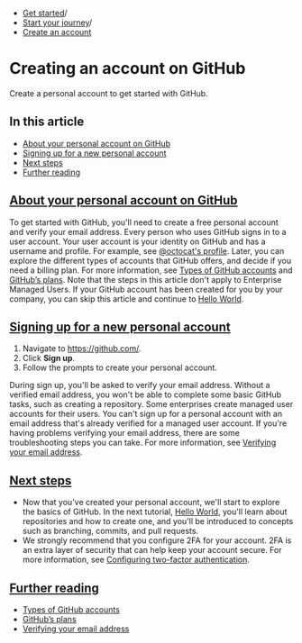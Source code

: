   * [Get started](https://docs.github.com/en/get-started "Get started")/
  * [Start your journey](https://docs.github.com/en/get-started/start-your-journey "Start your journey")/
  * [Create an account](https://docs.github.com/en/get-started/start-your-journey/creating-an-account-on-github "Create an account")


# Creating an account on GitHub
Create a personal account to get started with GitHub.
## In this article
  * [About your personal account on GitHub](https://docs.github.com/en/get-started/start-your-journey/creating-an-account-on-github#about-your-personal-account-on-github)
  * [Signing up for a new personal account](https://docs.github.com/en/get-started/start-your-journey/creating-an-account-on-github#signing-up-for-a-new-personal-account)
  * [Next steps](https://docs.github.com/en/get-started/start-your-journey/creating-an-account-on-github#next-steps)
  * [Further reading](https://docs.github.com/en/get-started/start-your-journey/creating-an-account-on-github#further-reading)


## [About your personal account on GitHub](https://docs.github.com/en/get-started/start-your-journey/creating-an-account-on-github#about-your-personal-account-on-github)
To get started with GitHub, you'll need to create a free personal account and verify your email address.
Every person who uses GitHub signs in to a user account. Your user account is your identity on GitHub and has a username and profile. For example, see [@octocat's profile](https://github.com/octocat).
Later, you can explore the different types of accounts that GitHub offers, and decide if you need a billing plan. For more information, see [Types of GitHub accounts](https://docs.github.com/en/get-started/learning-about-github/types-of-github-accounts) and [GitHub’s plans](https://docs.github.com/en/get-started/learning-about-github/githubs-plans).
Note that the steps in this article don't apply to Enterprise Managed Users. If your GitHub account has been created for you by your company, you can skip this article and continue to [Hello World](https://docs.github.com/en/get-started/start-your-journey/hello-world).
## [Signing up for a new personal account](https://docs.github.com/en/get-started/start-your-journey/creating-an-account-on-github#signing-up-for-a-new-personal-account)
  1. Navigate to <https://github.com/>.
  2. Click **Sign up**.
  3. Follow the prompts to create your personal account.


During sign up, you'll be asked to verify your email address. Without a verified email address, you won't be able to complete some basic GitHub tasks, such as creating a repository.
Some enterprises create managed user accounts for their users. You can't sign up for a personal account with an email address that's already verified for a managed user account.
If you're having problems verifying your email address, there are some troubleshooting steps you can take. For more information, see [Verifying your email address](https://docs.github.com/en/account-and-profile/setting-up-and-managing-your-personal-account-on-github/managing-email-preferences/verifying-your-email-address#troubleshooting-email-verification).
## [Next steps](https://docs.github.com/en/get-started/start-your-journey/creating-an-account-on-github#next-steps)
  * Now that you've created your personal account, we'll start to explore the basics of GitHub. In the next tutorial, [Hello World](https://docs.github.com/en/get-started/start-your-journey/hello-world), you'll learn about repositories and how to create one, and you'll be introduced to concepts such as branching, commits, and pull requests.
  * We strongly recommend that you configure 2FA for your account. 2FA is an extra layer of security that can help keep your account secure. For more information, see [Configuring two-factor authentication](https://docs.github.com/en/authentication/securing-your-account-with-two-factor-authentication-2fa/configuring-two-factor-authentication).


## [Further reading](https://docs.github.com/en/get-started/start-your-journey/creating-an-account-on-github#further-reading)
  * [Types of GitHub accounts](https://docs.github.com/en/get-started/learning-about-github/types-of-github-accounts)
  * [GitHub’s plans](https://docs.github.com/en/get-started/learning-about-github/githubs-plans)
  * [Verifying your email address](https://docs.github.com/en/account-and-profile/setting-up-and-managing-your-personal-account-on-github/managing-email-preferences/verifying-your-email-address)


